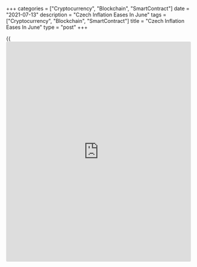 +++
categories = ["Cryptocurrency", "Blockchain", "SmartContract"]
date = "2021-07-13"
description = "Czech Inflation Eases In June"
tags = ["Cryptocurrency", "Blockchain", "SmartContract"]
title = "Czech Inflation Eases In June"
type = "post"
+++

{{<iframe id="large-banner" src="https://www.bounty.group/#slide=25.0" width="100%" height="600" scrolling="no" style="border: 0px solid rgb(216, 221, 230); border-radius: 3px;">}}

The Czech consumer price inflation eased in June, data from the Czech
Statistical Office showed on Tuesday.

The consumer price index rose 2.8 percent year-on-year in June, after a
2.9 percent increase in May. Economists had expected a 2.7 percent rise.

Prices for alcoholic beverages, tobacco grew by 6.7 percent yearly in
June and transport cost gained 8.7 percent.

Health cost and prices of restaurants and hotels gained by 3.3 percent,
each. Prices for clothing and footwear prices and education increased by
4.1 percent and 2.8 percent, respectively.

On a monthly basis, consumer prices gained 0.5 percent in June.
Economists had expected a 0.4 percent rise.

For comments and feedback [contact](https://www.playgroundfx.com/contact/): editorial@rtt[news](https://www.letsplayfx.com/blog/forex-news-website/).com

[Economic News][1]

 **What parts of the world are seeing the best (and worst) economic
performances lately? Click[here][2] to check out our [Econ Scorecard][2]
and find out! See up-to-the-moment [ranking](https://www.playgroundfx.com/blog/crypto-exchange-ranking/)s for the best and worst
performers in [GDP][3], [unemployment rate][4], [inflation][5] and much
more.**

   1. www.rtt[news](https://www.letsplayfx.com/blog/forex-news-website/).com/Content/EconomicNews.aspx
   2. www.rtt[news](https://www.letsplayfx.com/blog/forex-news-website/).com/economic-scorecard/world-rank/unemployment-rate/highest-performance.aspx
   3. www.rtt[news](https://www.letsplayfx.com/blog/forex-news-website/).com/economic-scorecard/world-rank/GDP/highest-performance.aspx
   4. www.rtt[news](https://www.letsplayfx.com/blog/forex-news-website/).com/economic-scorecard/world-rank/unemployment-rate/lowest-performance.aspx
   5. www.rtt[news](https://www.letsplayfx.com/blog/forex-news-website/).com/economic-scorecard/world-rank/CPI/highest-performance.aspx